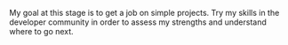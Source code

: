 My goal at this stage is to get a job on simple projects. Try my skills in the developer community in order to assess my strengths and understand where to go next.